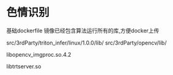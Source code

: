 # 色情识别

基础dockerfile 镜像已经包含算法运行所有的库,方便docker上传

src/3rdParty/triton_infer/linux/1.0.0/lib/
src/3rdParty/opencv/lib/


libopencv_imgproc.so.4.2

libtrtserver.so
